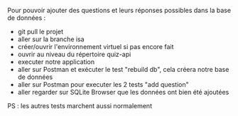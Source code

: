 Pour pouvoir ajouter des questions et leurs réponses possibles dans la base de données :
* git pull le projet
* aller sur la branche isa
* créer/ouvrir l'environnement virtuel si pas encore fait
* ouvrir au niveau du répertoire quiz-api
* executer notre application
* aller sur Postman et exécuter le test "rebuild db", cela créera notre base de données
* aller sur Postman pour executer les 2 tests "add question"
* aller regarder sur SQLite Browser que les données ont bien été ajoutées

PS : les autres tests  marchent aussi normalement
